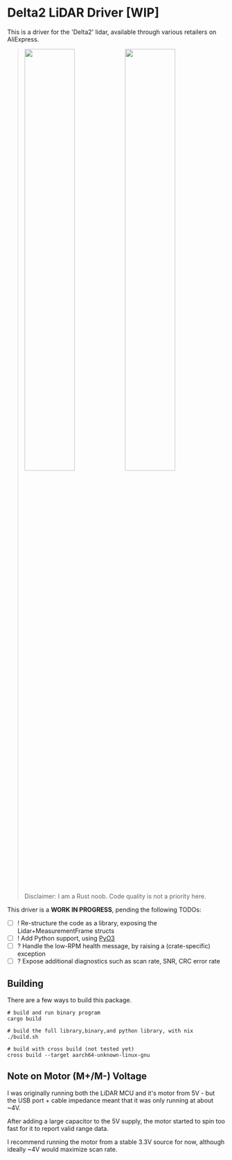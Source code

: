 # Delta2 LiDAR Driver [WIP]

This is a driver for the 'Delta2' lidar, available through various retailers on AliExpress.

> <span><img src="https://github.com/leighleighleigh/delta2_lidar_rs/assets/19563769/c1bdc3bf-2b20-4779-9921-db1de1d9350a" width="50%" /><img src="https://github.com/leighleighleigh/delta2_lidar_rs/assets/19563769/7c0640d8-4063-4ccb-94ff-96de2c8c1ec5" width="50%" /></span><br>
> Disclaimer: I am a Rust noob. Code quality is not a priority here.

This driver is a **WORK IN PROGRESS**, pending the following TODOs:
 - [ ] ! Re-structure the code as a library, exposing the Lidar+MeasurementFrame structs
 - [ ] ! Add Python support, using [PyO3](https://pyo3.rs/v0.19.2/) 
 - [ ] ? Handle the low-RPM health message, by raising a (crate-specific) exception
 - [ ] ? Expose additional diagnostics such as scan rate, SNR, CRC error rate

## Building
There are a few ways to build this package.
```
# build and run binary program
cargo build 

# build the full library,binary,and python library, with nix
./build.sh

# build with cross build (not tested yet)
cross build --target aarch64-unknown-linux-gnu
```

## Note on Motor (M+/M-) Voltage
I was originally running both the LiDAR MCU and it's motor from 5V - but the USB port + cable impedance meant that it was only running at about ~4V.

After adding a large capacitor to the 5V supply, the motor started to spin too fast for it to report valid range data.

I recommend running the motor from a stable 3.3V source for now, although ideally ~4V would maximize scan rate.
